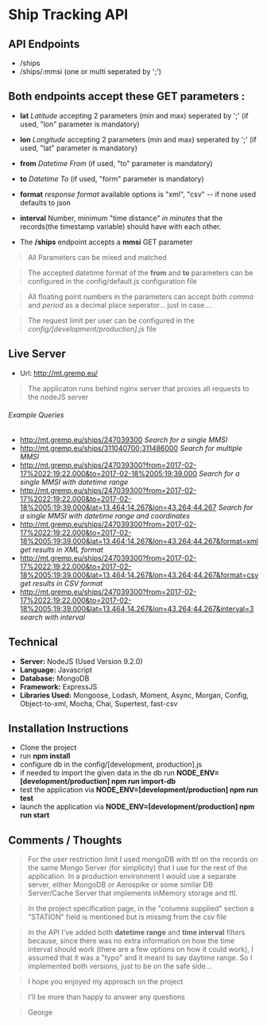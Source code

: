 # Ship Tracking API

## API Endpoints
* /ships
* /ships/:mmsi (one or multi seperated by ';')

## Both endpoints accept these GET parameters :

* **lat** *Latitude* accepting 2 parameters (min and max) seperated by ';' (if used, "lon" parameter is mandatory)
* **lon** *Longitude* accepting 2 parameters (min and max) seperated by ';' (if used, "lat" parameter is mandatory)
* **from** *Datetime From* (if used, "to" parameter is mandatory)
* **to** *Datetime To* (if used, "form" parameter is mandatory)
* **format** *response format* available options is "xml", "csv" -- if none used defaults to json
* **interval** Number, minimum "time distance" *in minutes* that the records(the timestamp variable) should have with each other.

* The **/ships** endpoint accepts a **mmsi** GET parameter

> All Parameters can be mixed and matched

> The accepted datetime format of the **from** and **to** parameters can be configured in the config/default.js configuration file

> All floating point numbers in the parameters can accept both *comma* and *period* as a decimal place seperator... just in case....

> The request limit per user can be configured in the *config/[development/production].js* file


## Live Server
* Url: http://mt.gremp.eu/
> The applicaton runs behind nginx server that proxies all requests to the nodeJS server


###### Example Queries
* http://mt.gremp.eu/ships/247039300 _Search for a single MMSI_
* http://mt.gremp.eu/ships/311040700;311486000 _Search for multiple MMSI_
* http://mt.gremp.eu/ships/247039300?from=2017-02-17%2022:19:22.000&to=2017-02-18%2005:19:39.000 _Search for a single MMSI with datetime range_
* http://mt.gremp.eu/ships/247039300?from=2017-02-17%2022:19:22.000&to=2017-02-18%2005:19:39.000&lat=13.464;14.267&lon=43.264;44.267 _Search for a single MMSI with datetime range and coordinates_
* http://mt.gremp.eu/ships/247039300?from=2017-02-17%2022:19:22.000&to=2017-02-18%2005:19:39.000&lat=13.464;14.267&lon=43.264;44.267&format=xml _get results in XML format_
* http://mt.gremp.eu/ships/247039300?from=2017-02-17%2022:19:22.000&to=2017-02-18%2005:19:39.000&lat=13.464;14.267&lon=43.264;44.267&format=csv _get results in CSV format_
* http://mt.gremp.eu/ships/247039300?from=2017-02-17%2022:19:22.000&to=2017-02-18%2005:19:39.000&lat=13.464;14.267&lon=43.264;44.267&interval=3 _search with interval_


## Technical

* **Server:** NodeJS (Used Version 9.2.0)
* **Language:** Javascript
* **Database:** MongoDB
* **Framework:** ExpressJS
* **Libraries Used:** Mongoose, Lodash, Moment, Async, Morgan, Config, Object-to-xml, Mocha, Chai, Supertest, fast-csv


## Installation Instructions

* Clone the project
* run **npm install**
* configure db in the config/[development, production].js
* if needed to import the given data in the db run **NODE_ENV=[development/production] npm run import-db**
* test the application via **NODE_ENV=[development/production] npm run test**
* launch the application via **NODE_ENV=[development/production] npm run start**


## Comments / Thoughts
> For the user restriction limit I used mongoDB with ttl on the records on the same Mongo Server (for simplicity) that I use for the rest of the application.
> In a production environment I would use a separate server,
> either MongoDB or Aerospike or some similar DB Server/Cache Server that implements inMemory storage and ttl.

> In the project specification page, in the "columns supplied" section a "STATION" field is mentioned but is missing from the csv file

> In the API I've added both **datetime range** and **time interval** filters because,
> since there was no extra information on how the time interval should work
> (there are a few options on how it could work), I assumed that it was a "typo" and it meant to say daytime range.
> So I implemented both versions, just to be on the safe side...



> I hope you enjoyed my approach on the project

> I'll be more than happy to answer any questions

> George
